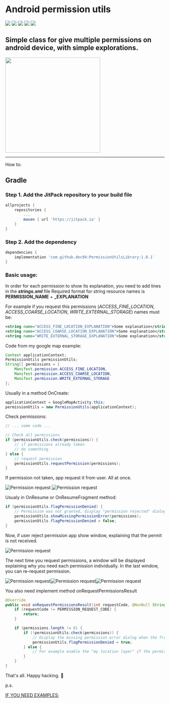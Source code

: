 # Android permission utils
![](https://img.shields.io/github/repo-size/dec04/PermissionUtilsLibrary)
![](https://img.shields.io/github/license/dec04/PermissionUtilsLibrary)
![](https://img.shields.io/github/last-commit/dec04/PermissionUtilsLibrary)
![](https://img.shields.io/github/followers/dec04?label=Followers&style=social)
![](https://img.shields.io/jitpack/v/github/dec04/PermissionUtilsLibrary)

## Simple class for give multiple permissions on android device, with simple explorations. 

<a href="https://ko-fi.com/dmediadecoy"><img src="example/7150dbb8-4c4f-4cde-bec1-e0f690512e64.png" width="300"></a>
<hr>

How to:

## Gradle

### Step 1. Add the JitPack repository to your build file

```gradle
allprojects {
    repositories {
        ...
        maven { url 'https://jitpack.io' }
    }
}
```

### Step 2. Add the dependency

```gradle
dependencies {
    implementation 'com.github.dec04:PermissionUtilsLibrary:1.0.1'
}
```

### Basic usage:

In order for each permission to show its explanation, you need to add lines in the **_strings.xml_** file
Required format for string resource names is **PERMISSION_NAME** + **_EXPLANATION**

For example if you request this permissions (_ACCESS_FINE_LOCATION_, _ACCESS_COARSE_LOCATION_, _WRITE_EXTERNAL_STORAGE_) names must be:

```xml
<string name="ACCESS_FINE_LOCATION_EXPLANATION">Some explanation</string>
<string name="ACCESS_COARSE_LOCATION_EXPLANATION">Some explanation</string>
<string name="WRITE_EXTERNAL_STORAGE_EXPLANATION">Some explanation</string>
```

Code from my google map example:

```java
Context applicationContext;
PermissionUtils permissionUtils;
String[] permissions = {
    Manifest.permission.ACCESS_FINE_LOCATION,
    Manifest.permission.ACCESS_COARSE_LOCATION,
    Manifest.permission.WRITE_EXTERNAL_STORAGE
};
```

Usually in a method OnCreate:

```java
applicationContext = GoogleMapActivity.this;
permissionUtils = new PermissionUtils(applicationContext);
```

Check permissions:

```java
// ... some code ...

// Check all permissions
if (permissionUtils.check(permissions)) {
    // if permissions already taken
    // do something
} else {
    // request permission
    permissionUtils.requestPermission(permissions);
}
```

If permission not taken, app request it from user. All at once.

![Permission request](example/1.png) ![Permission request](example/2.png)

Usualy in OnResume or OnResumeFragment method:

```java
if (permissionUtils.flagPermissionDenied) {
    // Permission was not granted, display "permission rejected" dialog.
    permissionUtils.showMissingPermissionError(permissions);
    permissionUtils.flagPermissionDenied = false;
}
```

Now, if user reject permission app show window, explaining that the permit is not received.

![Permission request](example/3.png)

The next time you request permissions, a window will be displayed explaining why you need each permission individually. In the last window, you can re-request permission.

![Permission request](example/4.png)![Permission request](example/5.png)![Permission request](example/6.png)

You also need implement method onRequestPermissionsResult

```java
@Override
public void onRequestPermissionsResult(int requestCode, @NonNull String[] permissions, @NonNull int[] grantResults) {
    if (requestCode != PERMISSION_REQUEST_CODE) {
        return;
    }

    if (permissions.length != 0) {
        if (!permissionUtils.check(permissions)) {
            // Display the missing permission error dialog when the fragments resume.
            permissionUtils.flagPermissionDenied = true;
        } else {
            // For example enable the "my location layer" if the permission has been granted.
        }
    }
}
```

That's all. Happy hacking. :heart_decoration:

p.s.

[IF YOU NEED EXAMPLES](https://github.com/dec04/Android-permission-utils);

